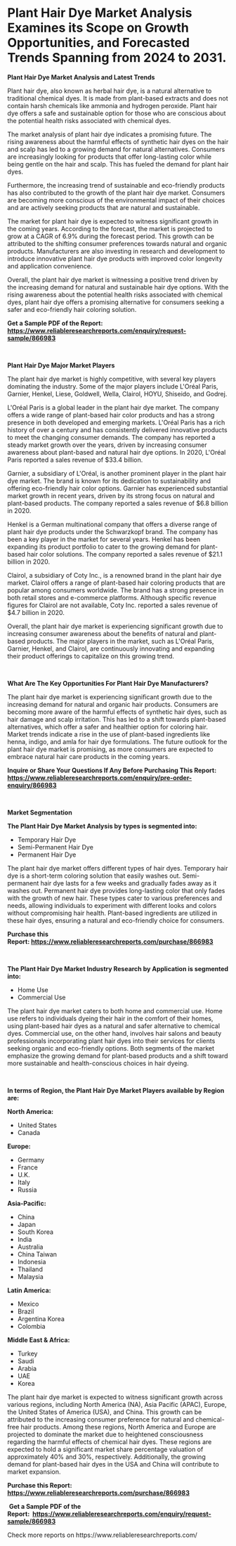 <p><h1>Plant Hair Dye Market Analysis Examines its Scope on Growth Opportunities, and Forecasted Trends Spanning from 2024 to 2031.</h1></p><p><strong>Plant Hair Dye Market Analysis and Latest Trends</strong></p>
<p><p>Plant hair dye, also known as herbal hair dye, is a natural alternative to traditional chemical dyes. It is made from plant-based extracts and does not contain harsh chemicals like ammonia and hydrogen peroxide. Plant hair dye offers a safe and sustainable option for those who are conscious about the potential health risks associated with chemical dyes.</p><p>The market analysis of plant hair dye indicates a promising future. The rising awareness about the harmful effects of synthetic hair dyes on the hair and scalp has led to a growing demand for natural alternatives. Consumers are increasingly looking for products that offer long-lasting color while being gentle on the hair and scalp. This has fueled the demand for plant hair dyes.</p><p>Furthermore, the increasing trend of sustainable and eco-friendly products has also contributed to the growth of the plant hair dye market. Consumers are becoming more conscious of the environmental impact of their choices and are actively seeking products that are natural and sustainable.</p><p>The market for plant hair dye is expected to witness significant growth in the coming years. According to the forecast, the market is projected to grow at a CAGR of 6.9% during the forecast period. This growth can be attributed to the shifting consumer preferences towards natural and organic products. Manufacturers are also investing in research and development to introduce innovative plant hair dye products with improved color longevity and application convenience.</p><p>Overall, the plant hair dye market is witnessing a positive trend driven by the increasing demand for natural and sustainable hair dye options. With the rising awareness about the potential health risks associated with chemical dyes, plant hair dye offers a promising alternative for consumers seeking a safer and eco-friendly hair coloring solution.</p></p>
<p><strong>Get a Sample PDF of the Report:&nbsp; <a href="https://www.reliableresearchreports.com/enquiry/request-sample/866983">https://www.reliableresearchreports.com/enquiry/request-sample/866983</a></strong></p>
<p>&nbsp;</p>
<p><strong>Plant Hair Dye Major Market Players</strong></p>
<p><p>The plant hair dye market is highly competitive, with several key players dominating the industry. Some of the major players include L'Oréal Paris, Garnier, Henkel, Liese, Goldwell, Wella, Clairol, HOYU, Shiseido, and Godrej.</p><p>L'Oréal Paris is a global leader in the plant hair dye market. The company offers a wide range of plant-based hair color products and has a strong presence in both developed and emerging markets. L'Oréal Paris has a rich history of over a century and has consistently delivered innovative products to meet the changing consumer demands. The company has reported a steady market growth over the years, driven by increasing consumer awareness about plant-based and natural hair dye options. In 2020, L'Oréal Paris reported a sales revenue of $33.4 billion.</p><p>Garnier, a subsidiary of L'Oréal, is another prominent player in the plant hair dye market. The brand is known for its dedication to sustainability and offering eco-friendly hair color options. Garnier has experienced substantial market growth in recent years, driven by its strong focus on natural and plant-based products. The company reported a sales revenue of $6.8 billion in 2020.</p><p>Henkel is a German multinational company that offers a diverse range of plant hair dye products under the Schwarzkopf brand. The company has been a key player in the market for several years. Henkel has been expanding its product portfolio to cater to the growing demand for plant-based hair color solutions. The company reported a sales revenue of $21.1 billion in 2020.</p><p>Clairol, a subsidiary of Coty Inc., is a renowned brand in the plant hair dye market. Clairol offers a range of plant-based hair coloring products that are popular among consumers worldwide. The brand has a strong presence in both retail stores and e-commerce platforms. Although specific revenue figures for Clairol are not available, Coty Inc. reported a sales revenue of $4.7 billion in 2020.</p><p>Overall, the plant hair dye market is experiencing significant growth due to increasing consumer awareness about the benefits of natural and plant-based products. The major players in the market, such as L'Oréal Paris, Garnier, Henkel, and Clairol, are continuously innovating and expanding their product offerings to capitalize on this growing trend.</p></p>
<p>&nbsp;</p>
<p><strong>What Are The Key Opportunities For Plant Hair Dye Manufacturers?</strong></p>
<p><p>The plant hair dye market is experiencing significant growth due to the increasing demand for natural and organic hair products. Consumers are becoming more aware of the harmful effects of synthetic hair dyes, such as hair damage and scalp irritation. This has led to a shift towards plant-based alternatives, which offer a safer and healthier option for coloring hair. Market trends indicate a rise in the use of plant-based ingredients like henna, indigo, and amla for hair dye formulations. The future outlook for the plant hair dye market is promising, as more consumers are expected to embrace natural hair care products in the coming years.</p></p>
<p><strong>Inquire or Share Your Questions If Any Before Purchasing This Report: <a href="https://www.reliableresearchreports.com/enquiry/pre-order-enquiry/866983">https://www.reliableresearchreports.com/enquiry/pre-order-enquiry/866983</a></strong></p>
<p>&nbsp;</p>
<p><strong>Market Segmentation</strong></p>
<p><strong>The Plant Hair Dye Market Analysis by types is segmented into:</strong></p>
<p><ul><li>Temporary Hair Dye</li><li>Semi-Permanent Hair Dye</li><li>Permanent Hair Dye</li></ul></p>
<p><p>The plant hair dye market offers different types of hair dyes. Temporary hair dye is a short-term coloring solution that easily washes out. Semi-permanent hair dye lasts for a few weeks and gradually fades away as it washes out. Permanent hair dye provides long-lasting color that only fades with the growth of new hair. These types cater to various preferences and needs, allowing individuals to experiment with different looks and colors without compromising hair health. Plant-based ingredients are utilized in these hair dyes, ensuring a natural and eco-friendly choice for consumers.</p></p>
<p><strong>Purchase this Report:&nbsp;<a href="https://www.reliableresearchreports.com/purchase/866983">https://www.reliableresearchreports.com/purchase/866983</a></strong></p>
<p>&nbsp;</p>
<p><strong>The Plant Hair Dye Market Industry Research by Application is segmented into:</strong></p>
<p><ul><li>Home Use</li><li>Commercial Use</li></ul></p>
<p><p>The plant hair dye market caters to both home and commercial use. Home use refers to individuals dyeing their hair in the comfort of their homes, using plant-based hair dyes as a natural and safer alternative to chemical dyes. Commercial use, on the other hand, involves hair salons and beauty professionals incorporating plant hair dyes into their services for clients seeking organic and eco-friendly options. Both segments of the market emphasize the growing demand for plant-based products and a shift toward more sustainable and health-conscious choices in hair dyeing.</p></p>
<p>&nbsp;</p>
<p><strong>In terms of Region, the Plant Hair Dye Market Players available by Region are:</strong></p>
<p>
    <p> <strong> North America: </strong>
        <ul>
            <li>United States</li>
            <li>Canada</li>
        </ul>
        </p> 
    <p> <strong> Europe: </strong>
        <ul>
            <li>Germany</li>
            <li>France</li>
            <li>U.K.</li>
            <li>Italy</li>
            <li>Russia</li>
        </ul>
        </p> 
    <p> <strong> Asia-Pacific: </strong>
        <ul>
            <li>China</li>
            <li>Japan</li>
            <li>South Korea</li>
            <li>India</li>
            <li>Australia</li>
            <li>China Taiwan</li>
            <li>Indonesia</li>
            <li>Thailand</li>
            <li>Malaysia</li>
        </ul>
        </p> 
    <p> <strong> Latin America: </strong>
        <ul>
            <li>Mexico</li>
            <li>Brazil</li>
            <li>Argentina Korea</li>
            <li>Colombia</li>
        </ul>
        </p> 
    <p> <strong> Middle East & Africa: </strong>
        <ul>
            <li>Turkey</li>
            <li>Saudi</li>
            <li>Arabia</li>
            <li>UAE</li>
            <li>Korea</li>
        </ul>
    </p>
    </p>
<p><p>The plant hair dye market is expected to witness significant growth across various regions, including North America (NA), Asia Pacific (APAC), Europe, the United States of America (USA), and China. This growth can be attributed to the increasing consumer preference for natural and chemical-free hair products. Among these regions, North America and Europe are projected to dominate the market due to heightened consciousness regarding the harmful effects of chemical hair dyes. These regions are expected to hold a significant market share percentage valuation of approximately 40% and 30%, respectively. Additionally, the growing demand for plant-based hair dyes in the USA and China will contribute to market expansion.</p></p>
<p><strong>Purchase this Report: <a href="https://www.reliableresearchreports.com/purchase/866983">https://www.reliableresearchreports.com/purchase/866983</a></strong></p>
<p>&nbsp;<strong>Get a Sample PDF of the Report:&nbsp;&nbsp;<a href="https://www.reliableresearchreports.com/enquiry/request-sample/866983">https://www.reliableresearchreports.com/enquiry/request-sample/866983</a></strong></p>
<p><strong></strong></p>
<p>Check more reports on https://www.reliableresearchreports.com/</p>